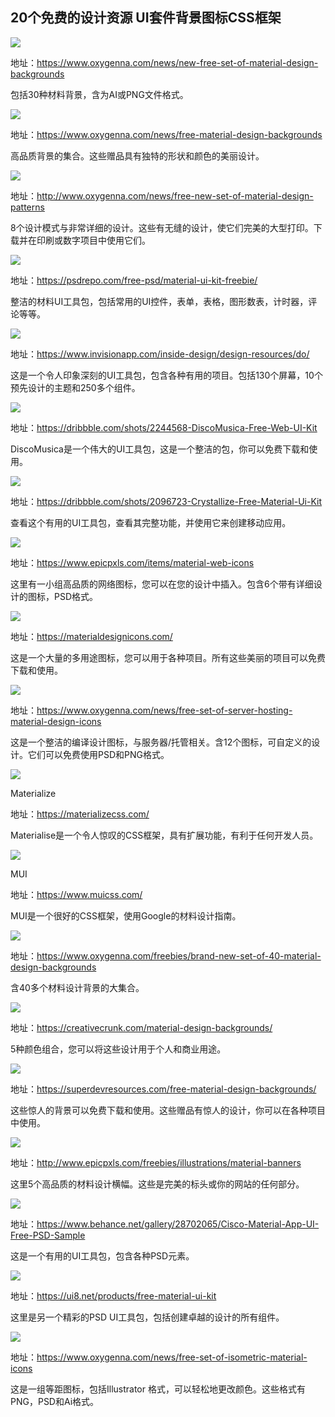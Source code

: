 ## 20个免费的设计资源 UI套件背景图标CSS框架



![](https://gitee.com/mellowco/BlobImg/raw/master/img/640)

地址：https://www.oxygenna.com/news/new-free-set-of-material-design-backgrounds

包括30种材料背景，含为AI或PNG文件格式。

![](https://gitee.com/mellowco/BlobImg/raw/master/img/20200624083718.png)

地址：https://www.oxygenna.com/news/free-material-design-backgrounds

高品质背景的集合。这些赠品具有独特的形状和颜色的美丽设计。

![](https://gitee.com/mellowco/BlobImg/raw/master/img/20200624083755.png)

地址：http://www.oxygenna.com/news/free-new-set-of-material-design-patterns

8个设计模式与非常详细的设计。这些有无缝的设计，使它们完美的大型打印。下载并在印刷或数字项目中使用它们。

![](https://gitee.com/mellowco/BlobImg/raw/master/img/20200624083820.png)

地址：https://psdrepo.com/free-psd/material-ui-kit-freebie/

整洁的材料UI工具包，包括常用的UI控件，表单，表格，图形数表，计时器，评论等等。

![](https://gitee.com/mellowco/BlobImg/raw/master/img/20200624083852.png)

地址：https://www.invisionapp.com/inside-design/design-resources/do/

这是一个令人印象深刻的UI工具包，包含各种有用的项目。包括130个屏幕，10个预先设计的主题和250多个组件。

![](https://gitee.com/mellowco/BlobImg/raw/master/img/20200624083922.png)

地址：https://dribbble.com/shots/2244568-DiscoMusica-Free-Web-UI-Kit

DiscoMusica是一个伟大的UI工具包，这是一个整洁的包，你可以免费下载和使用。

![](https://gitee.com/mellowco/BlobImg/raw/master/img/20200624083945.png)

地址：https://dribbble.com/shots/2096723-Crystallize-Free-Material-Ui-Kit

查看这个有用的UI工具包，查看其完整功能，并使用它来创建移动应用。

![](https://gitee.com/mellowco/BlobImg/raw/master/img/20200624084005.png)

地址：https://www.epicpxls.com/items/material-web-icons

这里有一小组高品质的网络图标，您可以在您的设计中插入。包含6个带有详细设计的图标，PSD格式。

![](https://gitee.com/mellowco/BlobImg/raw/master/img/20200624084029.png)

地址：https://materialdesignicons.com/

这是一个大量的多用途图标，您可以用于各种项目。所有这些美丽的项目可以免费下载和使用。

![](https://gitee.com/mellowco/BlobImg/raw/master/img/20200624084050.png)

地址：https://www.oxygenna.com/news/free-set-of-server-hosting-material-design-icons

这是一个整洁的编译设计图标，与服务器/托管相关。含12个图标，可自定义的设计。它们可以免费使用PSD和PNG格式。

![](https://gitee.com/mellowco/BlobImg/raw/master/img/20200624084118.png)

Materialize

地址：https://materializecss.com/

Materialise是一个令人惊叹的CSS框架，具有扩展功能，有利于任何开发人员。

![](https://gitee.com/mellowco/BlobImg/raw/master/img/20200624084139.png)

MUI

地址：https://www.muicss.com/

MUI是一个很好的CSS框架，使用Google的材料设计指南。

![](https://gitee.com/mellowco/BlobImg/raw/master/img/20200624084154.png)

地址：https://www.oxygenna.com/freebies/brand-new-set-of-40-material-design-backgrounds

含40多个材料设计背景的大集合。

![](https://gitee.com/mellowco/BlobImg/raw/master/img/20200624084207.png)

地址：https://creativecrunk.com/material-design-backgrounds/

5种颜色组合，您可以将这些设计用于个人和商业用途。

![](https://gitee.com/mellowco/BlobImg/raw/master/img/20200624084227.png)

地址：https://superdevresources.com/free-material-design-backgrounds/

这些惊人的背景可以免费下载和使用。这些赠品有惊人的设计，你可以在各种项目中使用。

![](https://gitee.com/mellowco/BlobImg/raw/master/img/20200624084245.png)

地址：http://www.epicpxls.com/freebies/illustrations/material-banners

这里5个高品质的材料设计横幅。这些是完美的标头或你的网站的任何部分。

![](https://gitee.com/mellowco/BlobImg/raw/master/img/20200624084305.png)

地址：https://www.behance.net/gallery/28702065/Cisco-Material-App-UI-Free-PSD-Sample

这是一个有用的UI工具包，包含各种PSD元素。

![](https://gitee.com/mellowco/BlobImg/raw/master/img/20200624084322.png)

地址：https://ui8.net/products/free-material-ui-kit

这里是另一个精彩的PSD UI工具包，包括创建卓越的设计的所有组件。

![](https://gitee.com/mellowco/BlobImg/raw/master/img/20200624084339.png)

地址：https://www.oxygenna.com/news/free-set-of-isometric-material-icons

这是一组等距图标，包括Illustrator 格式，可以轻松地更改颜色。这些格式有PNG，PSD和Ai格式。







